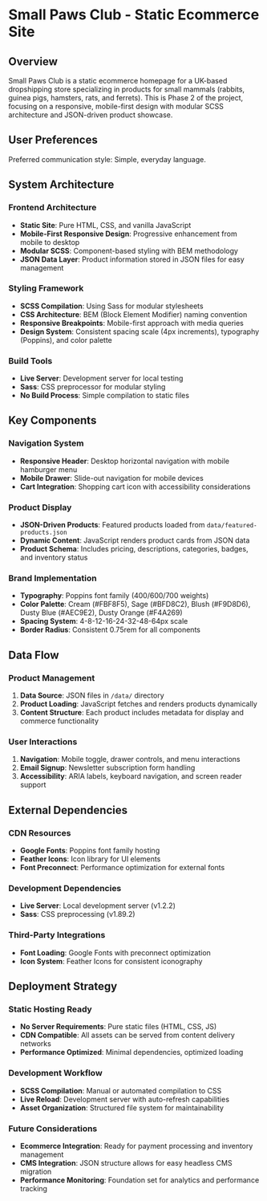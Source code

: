 # Small Paws Club - Static Ecommerce Site

## Overview

Small Paws Club is a static ecommerce homepage for a UK-based dropshipping store specializing in products for small mammals (rabbits, guinea pigs, hamsters, rats, and ferrets). This is Phase 2 of the project, focusing on a responsive, mobile-first design with modular SCSS architecture and JSON-driven product showcase.

## User Preferences

Preferred communication style: Simple, everyday language.

## System Architecture

### Frontend Architecture
- **Static Site**: Pure HTML, CSS, and vanilla JavaScript
- **Mobile-First Responsive Design**: Progressive enhancement from mobile to desktop
- **Modular SCSS**: Component-based styling with BEM methodology
- **JSON Data Layer**: Product information stored in JSON files for easy management

### Styling Framework
- **SCSS Compilation**: Using Sass for modular stylesheets
- **CSS Architecture**: BEM (Block Element Modifier) naming convention
- **Responsive Breakpoints**: Mobile-first approach with media queries
- **Design System**: Consistent spacing scale (4px increments), typography (Poppins), and color palette

### Build Tools
- **Live Server**: Development server for local testing
- **Sass**: CSS preprocessor for modular styling
- **No Build Process**: Simple compilation to static files

## Key Components

### Navigation System
- **Responsive Header**: Desktop horizontal navigation with mobile hamburger menu
- **Mobile Drawer**: Slide-out navigation for mobile devices
- **Cart Integration**: Shopping cart icon with accessibility considerations

### Product Display
- **JSON-Driven Products**: Featured products loaded from `data/featured-products.json`
- **Dynamic Content**: JavaScript renders product cards from JSON data
- **Product Schema**: Includes pricing, descriptions, categories, badges, and inventory status

### Brand Implementation
- **Typography**: Poppins font family (400/600/700 weights)
- **Color Palette**: Cream (#FBF8F5), Sage (#BFD8C2), Blush (#F9D8D6), Dusty Blue (#AEC9E2), Dusty Orange (#F4A269)
- **Spacing System**: 4-8-12-16-24-32-48-64px scale
- **Border Radius**: Consistent 0.75rem for all components

## Data Flow

### Product Management
1. **Data Source**: JSON files in `/data/` directory
2. **Product Loading**: JavaScript fetches and renders products dynamically
3. **Content Structure**: Each product includes metadata for display and commerce functionality

### User Interactions
1. **Navigation**: Mobile toggle, drawer controls, and menu interactions
2. **Email Signup**: Newsletter subscription form handling
3. **Accessibility**: ARIA labels, keyboard navigation, and screen reader support

## External Dependencies

### CDN Resources
- **Google Fonts**: Poppins font family hosting
- **Feather Icons**: Icon library for UI elements
- **Font Preconnect**: Performance optimization for external fonts

### Development Dependencies
- **Live Server**: Local development server (v1.2.2)
- **Sass**: CSS preprocessing (v1.89.2)

### Third-Party Integrations
- **Font Loading**: Google Fonts with preconnect optimization
- **Icon System**: Feather Icons for consistent iconography

## Deployment Strategy

### Static Hosting Ready
- **No Server Requirements**: Pure static files (HTML, CSS, JS)
- **CDN Compatible**: All assets can be served from content delivery networks
- **Performance Optimized**: Minimal dependencies, optimized loading

### Development Workflow
- **SCSS Compilation**: Manual or automated compilation to CSS
- **Live Reload**: Development server with auto-refresh capabilities
- **Asset Organization**: Structured file system for maintainability

### Future Considerations
- **Ecommerce Integration**: Ready for payment processing and inventory management
- **CMS Integration**: JSON structure allows for easy headless CMS migration
- **Performance Monitoring**: Foundation set for analytics and performance tracking